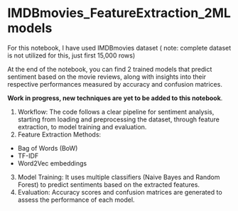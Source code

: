 # IMDBmovies_FeatureExtraction_2MLmodels

For this notebook, I have used IMDBmovies dataset ( note: complete dataset is not utilized for this, just first 15,000 rows)

At the end of the notebook, you can find 2 trained models that predict sentiment based on the movie reviews, along with insights into their respective performances measured by accuracy and confusion matrices.

**Work in progress, new techniques are yet to be added to this notebook**.

1) Workflow: The code follows a clear pipeline for sentiment analysis, starting from loading and preprocessing the dataset, through feature extraction, to model training and evaluation.
2) Feature Extraction Methods:
- Bag of Words (BoW)
- TF-IDF
- Word2Vec embeddings
3) Model Training: It uses multiple classifiers (Naive Bayes and Random Forest) to predict sentiments based on the extracted features.
4) Evaluation: Accuracy scores and confusion matrices are generated to assess the performance of each model.
